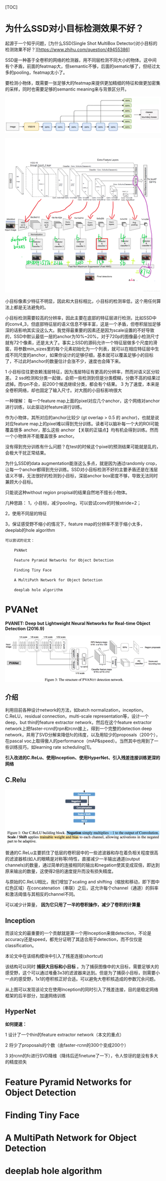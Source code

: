 [TOC]

# 为什么SSD对小目标检测效果不好？

起源于一个知乎问题，[为什么SSD(Single Shot MultiBox Detector)对小目标的检测效果不好？][https://www.zhihu.com/question/49455386]

SSD是一种基于全卷积的网络的检测器，用不同层检测不同大小的物体。这中间有个矛盾，前面的featmap大，但semantic不够，后面的sematic够了，但经过太多的pooling，featmap太小了。

要检测小物体，既需要一张足够大的featmap来提供更加精细的特征和做更加密集的采样，同时也需要足够的semantic meaning来与背景区分开。

![avatar](media/751b77ba82feb377bb0f5225d71f6de1.png)

![avatar](media/d3b8c444f92608493226aa0d84c2432c.png)

小目标像素少特征不明显，因此和大目标相比，小目标的检测率低，这个用任何算法上都是无法避免的。

小目标检测需要较高的分辨率，因此主要在底部的特征层进行检测，比如SSD中的conv4_3，但底部特征层的语义信息不够丰富，这是一个矛盾，但卷积层加足够深的话影响其实没这么大。我觉得最重要的因素还是因为scale设置的不好导致的，SSD中默认最低一层的anchor为10%~20%，对于720p的图像最小检测尺寸就有72个像素，还是太大了。事实上SSD的源码允许一个特征层做多个尺度的滑窗，将参数min_sizes里的每个元素初始化为一个列表，就可以在相应特征层中生成不同尺度的anchor，如果你设计的足够仔细，基本就可以覆盖足够小的目标了，不过此时anchor的数量估计会涨不少，速度也会降下来。

1 小目标往往更依赖浅层特征，因为浅层特征有更高的分辨率，然而对语义区分较差。
2 ssd检测和分类一起做，会把一些检测到但是分类模糊，分数不高的结果过滤掉。而rpn不会，前200个候选继续分类，都会有个结果。
3 为了速度，本来是全卷积网络，却也固定了输入尺寸。对大图的小目标影响很大

一种理解：
每一个feature map上面的pixel对应几个anchor，这个网络对anchor进行训练，以此驱动对feature进行训练。

作为小物体，其所对应的anchor比较少 (gt overlap > 0.5 的 anchor)，也就是说对应feature map上的pixel难以得到充分训练。读者可以脑补每一个大的ROI可能覆盖很多 anchor，那么这些 anchor 【关联的正锚点】均有机会得到训练。然而一个小物体并不能覆盖很多 anchor。

没有得到充分训练有什么问题？在test的时候这个pixel的预测结果可能就是乱的，会极大干扰正常结果。

为什么SSD的data augmentation能涨这么多点，就是因为通过randomly crop，让每一个anchor都得到充分训练。SSD对小目标检测不好的主要矛盾还是在浅层语义不够，无法很好的检测到小目标，深层anchor box密度不够，导致无法同时兼顾大小目标。

只能说这种without region propisal的结果自然地不擅长小物体。

几种思路：
1，小目标，减少pooling，可以尝试conv的时候stride=2；

2，使用不同层的特征

3，保证感受野不缩小的情况下，feature map的分辨率不至于缩小太多，deeplab的hole algorithm



```
可以尝试的论文：

    PVANet

    Feature Pyramid Networks for Object Detection

    Finding Tiny Face

    A MultiPath Network for Object Detection

    deeplab hole algorithm
```

# PVANet

**PVANET: Deep but Lightweight Neural Networks for Real-time Object Detection (2016.9)**

![avatar](media/20161128225505075.jpg)

## 介绍

利用目前各种设计network的方法，如batch normalization，inception，C.ReLU，residual connection，multi-scale representation等，设计一个deep，but thin的feature extractor network，然后在这个feature extractor network上把faster-rcnn的rpn和rcnn接上，得到一个完整的detection deep network，并用了SVD分解来降低fc的纬度，以及用较少的proposals（200个），在pascal voc上取得傲人的performance（mAP&speed）。当然其中也用到了一些训练技巧，如learning rate scheduling[1]。

**引入改进的C.ReLu、使用Inception、使用HyperNet、引入残差连接训练更深的网络**

## C.Relu

![avatar](media/20160908150347858.jpg)

普通的C.ReLu主要抓住了低层的卷积层中的一些滤波器和存在着负相关程度很高的滤波器核(如人的眼睛是对称等)特性，直接减少一半输出通道(output channels)的数量，通过简单的连接相同的输出和negation使其变成双倍，即达到原来输出的数量，这使得2倍的速度提升而没有损失精度。

与原始的C.ReLU相比，我们增加了scaling and shifting（缩放和移动，即下图中红色区域）在concatenation（串联）之后，这允许每个channel（通道）的斜率和激活阈值与其相反的channel不同。

可以减少计算量， **因为它只用了一半的卷积操作，减少了卷积的计算量** 



## Inception

而该论文的最重要的一个贡献就是第一个用Inception来做detection，不论是accuracy还是speed，都充分证明了其适合用于detection，而不仅仅是classification。

本论文中在该结构模块中引入了残差连接(shortcut)

该结构可以同时 **捕获大目标和小目标** 。为了捕获图像中的大目标，需要足够大的感受野，这个可以通过堆叠3x3的滤波器来达到。但是为了捕获小目标，则需要小一点的感受野，1x1的卷积核正好合适。可以避免大卷积核造成的参数冗余问题。

从上图可以发现该论文在使用Inception的同时引入了残差连接，目的是稳定网络框架的后半部分，加速网络训练



## HyperNet





**如何提速：**

1 设计了一个thin的feature extractor network（本文的重点）

2 将少了proposals的个数（由faster-rcnn的300个变成200个）

3 对rcnn的fc进行SVD降维（降纬后还finetune了一下），令人惊讶的是没有多大的精度损失







# Feature Pyramid Networks for Object Detection





# Finding Tiny Face





# A MultiPath Network for Object Detection





# deeplab hole algorithm

















